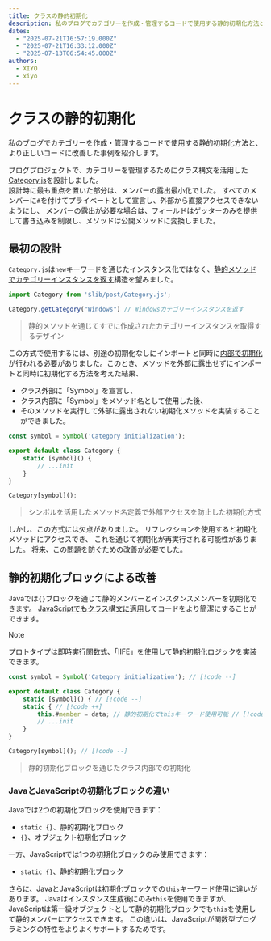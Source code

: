 ```yaml
---
title: クラスの静的初期化
description: 私のブログでカテゴリーを作成・管理するコードで使用する静的初期化方法と、より正しいコードに改善した事例を紹介します。
dates:
  - "2025-07-21T16:57:19.000Z"
  - "2025-07-21T16:33:12.000Z"
  - "2025-07-13T06:54:45.000Z"
authors:
  - XIYO
  - xiyo
---
```

# クラスの静的初期化

私のブログでカテゴリーを作成・管理するコードで使用する静的初期化方法と、より正しいコードに改善した事例を紹介します。

ブログプロジェクトで、カテゴリーを管理するためにクラス構文を活用した[Category.js](https://github.com/XIYO/xiyo.github.io/blob/a1bbc44ebd12986ce1d06d74273c6242efbae4f2/src/lib/post/Category.js "クラス初期化を外部で実行したコード")を設計しました。  
設計時に最も重点を置いた部分は、メンバーの露出最小化でした。
すべてのメンバーに`#`を付けてプライベートとして宣言し、外部から直接アクセスできないようにし、
メンバーの露出が必要な場合は、フィールドはゲッターのみを提供して書き込みを制限し、メソッドは公開メソッドに変換しました。

## 最初の設計

`Category.js`は`new`キーワードを通じたインスタンス化ではなく、[静的メソッドでカテゴリーインスタンスを返す](https://github.com/XIYO/xiyo.github.io/blob/a1bbc44ebd12986ce1d06d74273c6242efbae4f2/src/lib/post/Category.js#L84-L100)構造を望みました。

```js
import Category from '$lib/post/Category.js';

Category.getCategory("Windows") // Windowsカテゴリーインスタンスを返す
```

> 静的メソッドを通じてすでに作成されたカテゴリーインスタンスを取得するデザイン

この方式で使用するには、別途の初期化なしにインポートと同時に[内部で初期化](https://github.com/XIYO/xiyo.github.io/blob/a1bbc44ebd12986ce1d06d74273c6242efbae4f2/src/lib/post/Category.js#L178)が行われる必要がありました。このとき、メソッドを外部に露出せずにインポートと同時に初期化する方法を考えた結果、
- クラス外部に「Symbol」を宣言し、
- クラス内部に「Symbol」をメソッド名として使用した後、
- そのメソッドを実行して外部に露出されない初期化メソッドを実装することができました。

```js data-title="Category.js"
const symbol = Symbol('Category initialization');

export default class Category {
	static [symbol]() {
	    // ...init
	}
}

Category[symbol]();
```

> シンボルを活用したメソッド名定義で外部アクセスを防止した初期化方式

しかし、この方式には欠点がありました。
リフレクションを使用すると初期化メソッドにアクセスでき、
これを通じて初期化が再実行される可能性がありました。
将来、この問題を防ぐための改善が必要でした。

## 静的初期化ブロックによる改善

Javaでは`{}`ブロックを通じて静的メンバーとインスタンスメンバーを初期化できます。
[JavaScriptでもクラス構文に適用](https://github.com/XIYO/xiyo.github.io/blob/ebd7d90f357ef507654a1a6b08aa4ece8f42d0d1/src/lib/post/Category.js#L16-L29 "静的初期化ブロックを使用したコード")してコードをより簡潔にすることができます。

> [!NOTE]
> プロトタイプは即時実行関数式、「IIFE」を使用して静的初期化ロジックを実装できます。

```js data-title="Category.js"
const symbol = Symbol('Category initialization'); // [!code --]

export default class Category {
	static [symbol]() { // [!code --]
	static { // [!code ++]
	    this.#member = data; // 静的初期化でthisキーワード使用可能 // [!code ++]
	    // ...init
	}
}

Category[symbol](); // [!code --]
```

> 静的初期化ブロックを通じたクラス内部での初期化

### JavaとJavaScriptの初期化ブロックの違い

Javaでは2つの初期化ブロックを使用できます：
- `static {}`、静的初期化ブロック
- `{}`、オブジェクト初期化ブロック

一方、JavaScriptでは1つの初期化ブロックのみ使用できます：
- `static {}`、静的初期化ブロック

さらに、JavaとJavaScriptは初期化ブロックでの`this`キーワード使用に違いがあります。
Javaはインスタンス生成後にのみ`this`を使用できますが、
JavaScriptは第一級オブジェクトとして静的初期化ブロックでも`this`を使用して静的メンバーにアクセスできます。
この違いは、JavaScriptが関数型プログラミングの特性をよりよくサポートするためです。